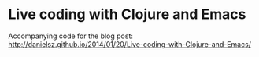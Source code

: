 # Live coding with Clojure and Emacs

Accompanying code for the blog post: http://danielsz.github.io/2014/01/20/Live-coding-with-Clojure-and-Emacs/

